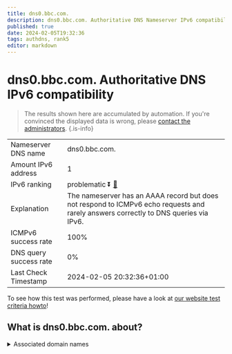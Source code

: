 ```yaml
---
title: dns0.bbc.com.
description: dns0.bbc.com. Authoritative DNS Nameserver IPv6 compatibility
published: true
date: 2024-02-05T19:32:36
tags: authdns, rank5
editor: markdown
---
```


# dns0.bbc.com. Authoritative DNS IPv6 compatibility

> The results shown here are accumulated by automation. If you're convinced the displayed data is wrong, please [contact the administrators](/howto/chat). 
{.is-info}




|   |   |
| - | - |
| Nameserver DNS name | dns0.bbc.com.
| Amount IPv6 address | 1
| IPv6 ranking | problematic :arrow_double_down: [🔗](/howto/ranking) |
| Explanation | The nameserver has an AAAA record but does not respond to ICMPv6 echo requests and rarely answers correctly to DNS queries via IPv6. |
| ICMPv6 success rate | 100%|
| DNS query success rate | 0% |
| Last Check Timestamp | 2024-02-05 20:32:36+01:00 |

To see how this test was performed, please have a look at [our website test criteria howto](/howto/testcriteria/authdns)!


## What is dns0.bbc.com. about?






<details>
<summary>Associated domain names</summary>

www.bbc.com

www.bbc.co.uk

</details>
